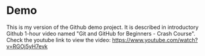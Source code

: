 # Demo

This is my version of the Github demo project. It is described in introductory Github 1-hour video named "Git and GitHub for Beginners - Crash Course".
Check the youtube link to view the video: https://www.youtube.com/watch?v=RGOj5yH7evk



